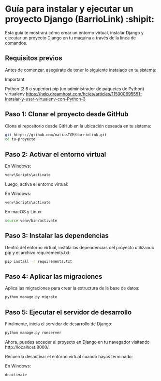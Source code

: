 # Guía para instalar y ejecutar un proyecto Django (BarrioLink) :shipit:

Esta guía te mostrará cómo crear un entorno virtual, instalar Django y ejecutar un proyecto Django en tu máquina a través de la línea de comandos.

## Requisitos previos

Antes de comenzar, asegúrate de tener lo siguiente instalado en tu sistema:
> [!IMPORTANT]
> Python (3.6 o superior)
> pip (un administrador de paquetes de Python)
> virtualenv https://help.dreamhost.com/hc/es/articles/115000695551-Instalar-y-usar-virtualenv-con-Python-3

## Paso 1: Clonar el proyecto desde GitHub

Clona el repositorio  desde GitHub en la ubicación deseada en tu sistema:

```bash
git https://github.com/matiasIGM/barrioLink.git
cd tu-proyecto
```
## Paso 2: Activar el entorno virtual

En Windows:
```bash
venv\Scripts\activate
```
Luego, activa el entorno virtual:

En Windows:
```bash
venv\Scripts\activate
```
En macOS y Linux:

```bash
source venv/bin/activate
```
## Paso 3: Instalar las dependencias
Dentro del entorno virtual, instala las dependencias del proyecto utilizando pip y el archivo requirements.txt:

```bash
pip install -r requirements.txt
```
## Paso 4: Aplicar las migraciones
Aplica las migraciones para crear la estructura de la base de datos:

```bash
python manage.py migrate
```
## Paso 5: Ejecutar el servidor de desarrollo
Finalmente, inicia el servidor de desarrollo de Django:

```bash
python manage.py runserver
```
Ahora, puedes acceder al proyecto en  Django en tu navegador visitando http://localhost:8000/.


Recuerda desactivar el entorno virtual cuando hayas terminado:

En Windows:

```bash
deactivate
```